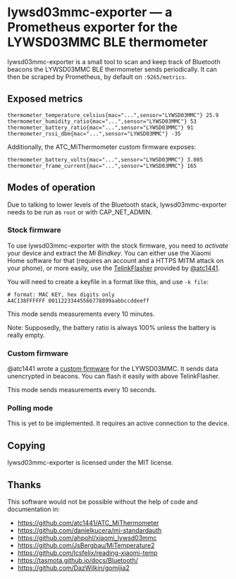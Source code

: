 # lywsd03mmc-exporter — a Prometheus exporter for the LYWSD03MMC BLE thermometer

lywsd03mmc-exporter is a small tool to scan and keep track of
Bluetooth beacons the LYWSD03MMC BLE thermometer sends periodically.
It can then be scraped by Prometheus, by default on `:9265/metrics`.

## Exposed metrics

```
thermometer_temperature_celsius{mac="...",sensor="LYWSD03MMC"} 25.9
thermometer_humidity_ratio{mac="...",sensor="LYWSD03MMC"} 53
thermometer_battery_ratio{mac="...",sensor="LYWSD03MMC"} 91
thermometer_rssi_dbm{mac="...",sensor="LYWSD03MMC"} -35
```

Additionally, the ATC_MiThermometer custom firmware exposes:

```
thermometer_battery_volts{mac="...",sensor="LYWSD03MMC"} 3.005
thermometer_frame_current{mac="...",sensor="LYWSD03MMC"} 165
```

## Modes of operation

Due to talking to lower levels of the Bluetooth stack,
lywsd03mmc-exporter needs to be run as `root` or with CAP_NET_ADMIN.

### Stock firmware

To use lywsd03mmc-exporter with the stock firmware, you need to
*activate* your device and extract the *Mi Bindkey*.  You can either
use the Xiaomi Home software for that (requires an account
and a HTTPS MITM attack on your phone), or more easily, use
the [TelinkFlasher](https://atc1441.github.io/TelinkFlasher.html)
provided by [@atc1441](https://github.com/atc1441).

You will need to create a keyfile in a format like this,
and use `-k file`:

```
# format: MAC KEY, hex digits only
A4C138FFFFFF 00112233445566778899aabbccddeeff
```

This mode sends measurements every 10 minutes.

Note: Supposedly, the battery ratio is always 100% unless the battery
is really empty.

### Custom firmware

@atc1441 wrote a [custom firmware](https://github.com/atc1441/ATC_MiThermometer)
for the LYWSD03MMC.  It sends data unencrypted in beacons.
You can flash it easily with above TelinkFlasher.

This mode sends measurements every 10 seconds.

### Polling mode

This is yet to be implemented.
It requires an active connection to the device.

## Copying

lywsd03mmc-exporter is licensed under the MIT license.

## Thanks

This software would not be possible without the help of code and
documentation in:

* https://github.com/atc1441/ATC_MiThermometer
* https://github.com/danielkucera/mi-standardauth
* https://github.com/ahpohl/xiaomi_lywsd03mmc
* https://github.com/JsBergbau/MiTemperature2
* https://github.com/lcsfelix/reading-xiaomi-temp
* https://tasmota.github.io/docs/Bluetooth/
* https://github.com/DazWilkin/gomijia2
